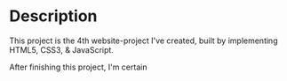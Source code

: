 # **Description**
This project is the 4th website-project I've created, built by implementing HTML5, CSS3, & JavaScript.

After finishing this project, I'm certain 